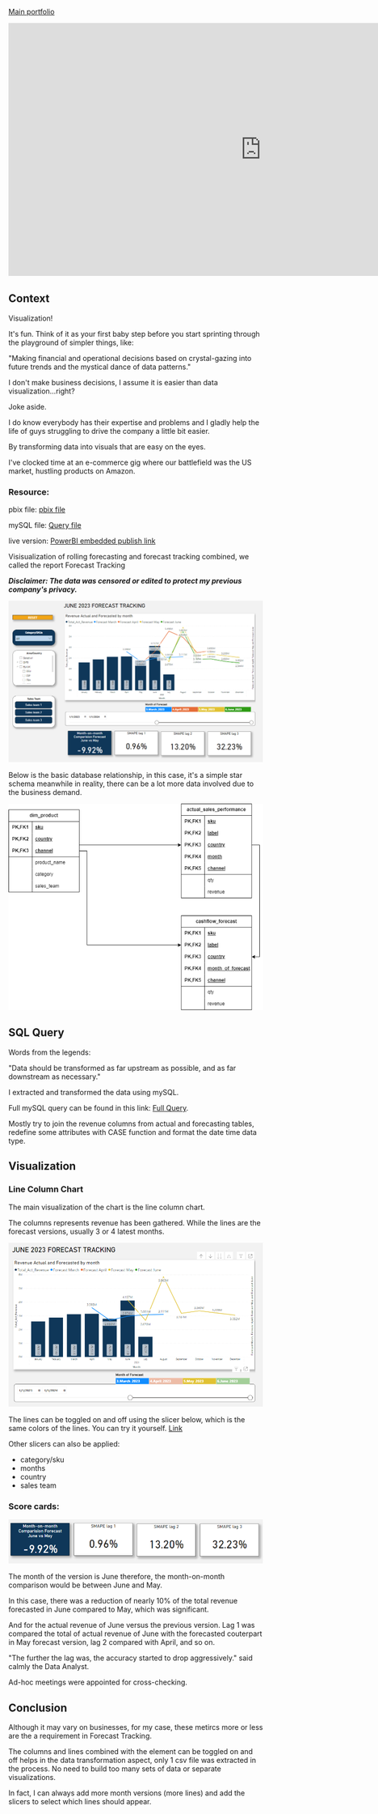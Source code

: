 [Main portfolio](https://thong-pm.github.io/)

<iframe title="Business Forecast Tracking" width="1000" height="500" src="https://app.powerbi.com/view?r=eyJrIjoiYzFkM2YzMTQtMjhhOS00NGE0LTgzMzEtYTBlMTBmNWY3Nzk0IiwidCI6Ijk0YzBmYWUxLWY5MDEtNDMwZi05ZTkyLWJiMGZkNzMxZTlmNCIsImMiOjEwfQ%3D%3D" frameborder="0" allowFullScreen="true"></iframe>

## Context
Visualization! 

It's fun. Think of it as your first baby step before you start sprinting through the playground of simpler things, like:

"Making financial and operational decisions based on crystal-gazing into future trends and the mystical dance of data patterns."

I don't make business decisions, I assume it is easier than data visualization...right?

Joke aside.

I do know everybody has their expertise and problems and I gladly help the life of guys struggling to drive the company a little bit easier.

By transforming data into visuals that are easy on the eyes.

I've clocked time at an e-commerce gig where our battlefield was the US market, hustling products on Amazon.

### Resource:
pbix file: [pbix file](https://github.com/thong-pm/Data_Port/blob/45b2e9193cb5df68c06d621bad574048690db11f/PowerBI/1.%20Cashflow%20forecast%20tracking/Business%20Forecast%20Tracking.pbix)

mySQL file: [Query file](https://github.com/thong-pm/Data_Port/blob/cc4c26cfecd092f5300bec132919fbaf97e3a32a/PowerBI/1.%20Cashflow%20forecast%20tracking/foreast_track_query.sql)

live version: [PowerBI embedded publish link](https://app.powerbi.com/view?r=eyJrIjoiYzFkM2YzMTQtMjhhOS00NGE0LTgzMzEtYTBlMTBmNWY3Nzk0IiwidCI6Ijk0YzBmYWUxLWY5MDEtNDMwZi05ZTkyLWJiMGZkNzMxZTlmNCIsImMiOjEwfQ%3D%3D)

Visisualization of rolling forecasting and forecast tracking combined, we called the report Forecast Tracking

***Disclaimer: The data was censored or edited to protect my previous company's privacy.***

![Overview Tab](assets/Overview_tab.png)

Below is the basic database relationship, in this case, it's a simple star schema meanwhile in reality, there can be a lot more data involved due to the business demand. 

![Database Diagram](assets/database_diagram.png)

## SQL Query
Words from the legends:

"Data should be transformed as far upstream as possible, and as far downstream as necessary."

I extracted and transformed the data using mySQL. 

Full mySQL query can be found in this link: [Full Query](https://github.com/thong-pm/Data_Port/blob/main/PowerBI/Forecast%20tracking/foreast_track_query.sql). 

Mostly try to join the revenue columns from actual and forecasting tables, redefine some attributes with CASE function and format the date time data type.
## Visualization

### Line Column Chart
The main visualization of the chart is the line column chart. 

The columns represents revenue has been gathered. While the lines are the forecast versions, usually 3 or 4 latest months.

![Line And Column](assets/line_and_column_chart.png)

The lines can be toggled on and off using the slicer below, which is the same colors of the lines. You can try it yourself. [Link](https://app.powerbi.com/view?r=eyJrIjoiYzFkM2YzMTQtMjhhOS00NGE0LTgzMzEtYTBlMTBmNWY3Nzk0IiwidCI6Ijk0YzBmYWUxLWY5MDEtNDMwZi05ZTkyLWJiMGZkNzMxZTlmNCIsImMiOjEwfQ%3D%3D)

Other slicers can also be applied:

- category/sku
- months
- country
- sales team

### Score cards:

![Score Cards](assets/score_cards.png)

The month of the version is June therefore, the month-on-month comparison would be between June and May. 

In this case, there was a reduction of nearly 10% of the total revenue forecasted in June compared to May, which was significant.

And for the actual revenue of June versus the previous version. Lag 1 was compared the total of actual revenue of June with the forecasted couterpart in May forecast version, lag 2 compared with April, and so on. 

"The further the lag was, the accuracy started to drop aggressively." said calmly the Data Analyst.

Ad-hoc meetings were appointed for cross-checking.

## Conclusion
Although it may vary on businesses, for my case, these metircs more or less are the a requirement in Forecast Tracking.

The columns and lines combined with the element can be toggled on and off helps in the data transformation aspect, only 1 csv file was extracted in the process. No need to build too many sets of data or separate visualizations.

In fact, I can always add more month versions (more lines) and add the slicers to select which lines should appear.
